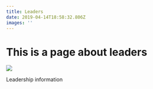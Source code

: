 ```yaml
---
title: Leaders
date: 2019-04-14T18:58:32.806Z
images: ''
---
```

# This is a page about leaders

![](/img/freely-26905.jpg)

Leadership information
